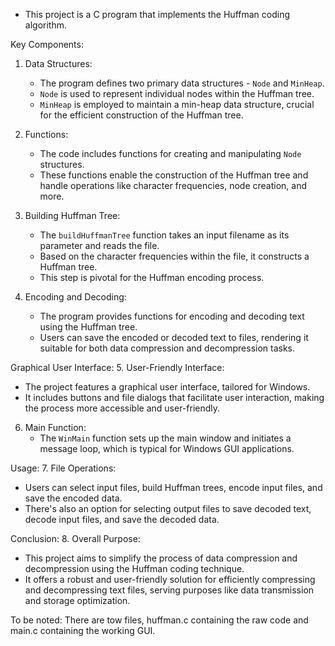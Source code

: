 - This project is a C program that implements the Huffman coding algorithm.

Key Components:
1. Data Structures: 
   - The program defines two primary data structures - `Node` and `MinHeap`.
   - `Node` is used to represent individual nodes within the Huffman tree.
   - `MinHeap` is employed to maintain a min-heap data structure, crucial for the efficient construction of the Huffman tree.

2. Functions:
   - The code includes functions for creating and manipulating `Node` structures.
   - These functions enable the construction of the Huffman tree and handle operations like character frequencies, node creation, and more.

3. Building Huffman Tree:
   - The `buildHuffmanTree` function takes an input filename as its parameter and reads the file.
   - Based on the character frequencies within the file, it constructs a Huffman tree.
   - This step is pivotal for the Huffman encoding process.

4. Encoding and Decoding:
   - The program provides functions for encoding and decoding text using the Huffman tree.
   - Users can save the encoded or decoded text to files, rendering it suitable for both data compression and decompression tasks.

Graphical User Interface:
5. User-Friendly Interface:
   - The project features a graphical user interface, tailored for Windows.
   - It includes buttons and file dialogs that facilitate user interaction, making the process more accessible and user-friendly.

6. Main Function:
   - The `WinMain` function sets up the main window and initiates a message loop, which is typical for Windows GUI applications.

Usage:
7. File Operations:
   - Users can select input files, build Huffman trees, encode input files, and save the encoded data.
   - There's also an option for selecting output files to save decoded text, decode input files, and save the decoded data.

Conclusion:
8. Overall Purpose:
   - This project aims to simplify the process of data compression and decompression using the Huffman coding technique.
   - It offers a robust and user-friendly solution for efficiently compressing and decompressing text files, serving purposes like data transmission and storage optimization.

To be noted: There are tow files, huffman.c containing the raw code and main.c containing the working GUI.
